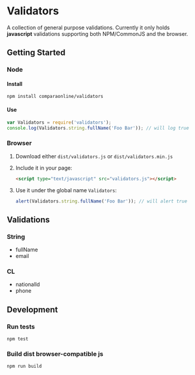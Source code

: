 # Validators
A collection of general purpose validations. Currently it only holds **javascript** validations supporting both NPM/CommonJS and the browser.

## Getting Started

### Node
#### Install
```
npm install comparaonline/validators
```

#### Use
```js
var Validators = require('validators');
console.log(Validators.string.fullName('Foo Bar')); // will log true
```

### Browser
1. Download either `dist/validators.js` or `dist/validators.min.js`
2. Include it in your page:

   ```html
   <script type="text/javascript" src="validators.js"></script>
   ```

3. Use it under the global name `Validators`:

   ```js
   alert(Validators.string.fullName('Foo Bar')); // will alert true
   ```

## Validations
### String
- fullName
- email

### CL
- nationalId
- phone


## Development
### Run tests
```
npm test
```

### Build dist browser-compatible js
```
npm run build
```
